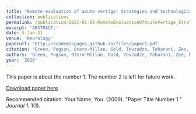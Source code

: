 ```yaml
---
title: "Remote evaluation of acute vertigo: Strategies and technological considerations"
collection: publications
permalink: /publication/2021-01-05-RemoteEvaluationOfAcuteVertigo_StrategiesAndTechnologicalConsid
excerpt: 'ABSTRACT.'
date: 5-Jan-21
venue: 'Neurology'
paperurl: 'http://academicpages.github.io/files/paper1.pdf'
citation: 'Green, Pogson, Otero-Millan, Gold, Tevzadze, Teharani, Zee, Newman-Toker & Kheradmand(2020) Remote evaluation of acute vertigo: Strategies and technological considerations. Neurology Jan 2021, 96 (1) 34-38'
authors: 'Green, Pogson, Otero-Millan, Gold, Tevzadze, Teharani, Zee, Newman-Toker & Kheradmand'
year: '2020'
---
```

This paper is about the number 1. The number 2 is left for future work.

[Download paper here](http://academicpages.github.io/files/paper1.pdf)

Recommended citation: Your Name, You. (2009). "Paper Title Number 1." <i>Journal 1</i>. 1(1).
